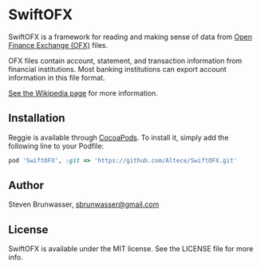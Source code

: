 # SwiftOFX

<!--
[![CI Status](http://img.shields.io/travis/altece/Reggie.svg?style=flat)](https://travis-ci.org/altece/SwiftOFX)
[![Version](https://img.shields.io/cocoapods/v/Reggie.svg?style=flat)](http://cocoapods.org/pods/SwiftOFX)
[![License](https://img.shields.io/cocoapods/l/Reggie.svg?style=flat)](http://cocoapods.org/pods/SwiftOFX)
[![Platform](https://img.shields.io/cocoapods/p/Reggie.svg?style=flat)](http://cocoapods.org/pods/SwiftOFX)
 -->

SwiftOFX is a framework for reading and making sense of data from [Open Finance Exchange (OFX)][ofx.net] files.

OFX files contain account, statement, and transaction information from financial institutions. Most banking
institutions can export account information in this file format.

[See the Wikipedia page][ofx-wiki] for more information.

[ofx.net]: http://www.ofx.net
[ofx-wiki]: https://en.wikipedia.org/wiki/Open_Financial_Exchange

## Installation

Reggie is available through [CocoaPods](http://cocoapods.org). 
To install it, simply add the following line to your Podfile:

```ruby
pod 'SwiftOFX', :git => 'https://github.com/Altece/SwiftOFX.git'
```

## Author

Steven Brunwasser, sbrunwasser@gmail.com

## License

SwiftOFX is available under the MIT license. See the LICENSE file for more info.
